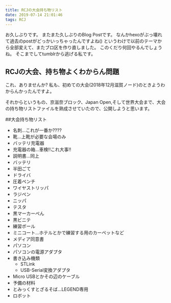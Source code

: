 ```yaml
---
title: RCJの大会持ち物リスト
date: 2019-07-14 21:01:46
tags: RCJ
---
```


お久しぶりです。
またまた久しぶりのBlog Postです。
なんかhexoがぶっ壊れて過去のpostがどっかいっちゃったんですよね()
というわけで以前のテーマから全部変えて、またブロ区を作り直しました。
このくだり何回やるんでしょうね。
そこまでしてtumblrから逃げる私です。

## RCJの大会、持ち物よくわからん問題

これ、ありませんか?
私も、初めての大会(2018年12月滋賀ノード)のときようわからんかったんですよ。

それからというもの、京滋奈ブロック、Japan Open,そして世界大会まで、大会の持ち物リストファイルを熟成させていたので、公開しようと思います。


##大会持ち物リスト
- 名刺...これが一番か????
- 靴...上靴が必要な会場のみ
- バッテリ充電器
- 充電器の箱...車検!!これ大事!!
- 説明書...同上
- バッテリ
- 半田ごて
- ドライバ
- 圧着ペンチ
- ワイヤストリッパ
- ラジペン
- ニッパ
- テスタ
- 黒マーカーぺん
- 黒ビニテ
- 練習ボール
- ミニコート...ホテルとかで練習する用のカーペットなど
- メディア同意書
- パソコン
- パソコンの電源アダプタ
- 書き込み機類
    - STLink
    - USB-Serial変換アダプタ
- Micro USBとかその辺のケーブル
- 予備の材料
- とみっくすとざるそば...LEGEND専用
- ロボット



